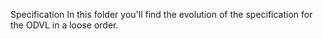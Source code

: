 Specification
In this folder you'll find the evolution of the specification for the ODVL in a loose order.
